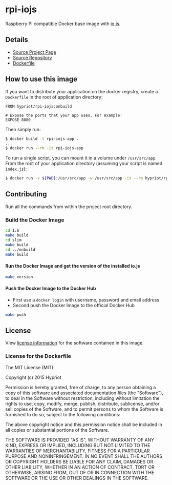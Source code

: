 # rpi-iojs

Raspberry Pi compatible Docker base image with [io.js](https://iojs.org).

## Details
- [Source Project Page](https://github.com/hypriot)
- [Source Repository](https://github.com/hypriot/rpi-iojs)
- [Dockerfile](https://github.com/hypriot/rpi-iojs/blob/master/Dockerfile)

## How to use this image

If you want to distribute your application on the docker registry, create a `Dockerfile` in the root of application directory:

```
FROM hypriot/rpi-iojs:onbuild

# Expose the ports that your app uses. For example:
EXPOSE 8080
```

Then simply run:

```bash
$ docker build -t rpi-iojs-app .
...
$ docker run --rm -it rpi-iojs-app
```

To run a single script, you can mount it in a volume under `/usr/src/app`. From the root of your application directory (assuming your script is named `index.js`):

```bash
$ docker run -v ${PWD}:/usr/src/app -w /usr/src/app -it --rm hypriot/rpi-iojs iojs index.js
```

## Contributing

Run all the commands from within the project root directory.

### Build the Docker Image
```bash
cd 1.6
make build
cd slim
make build
cd ../onbuild
make build
```

#### Run the Docker Image and get the version of the installed io.js
```bash
make version
```

#### Push the Docker Image to the Docker Hub
* First use a `docker login` with username, password and email address
* Second push the Docker Image to the official Docker Hub

```bash
make push
```

## License

View [license information](https://github.com/iojs/io.js/blob/master/LICENSE) for the software contained in this image.

### License for the Dockerfile

The MIT License (MIT)

Copyright (c) 2015 Hypriot

Permission is hereby granted, free of charge, to any person obtaining a copy
of this software and associated documentation files (the "Software"), to deal
in the Software without restriction, including without limitation the rights
to use, copy, modify, merge, publish, distribute, sublicense, and/or sell
copies of the Software, and to permit persons to whom the Software is
furnished to do so, subject to the following conditions:

The above copyright notice and this permission notice shall be included in all
copies or substantial portions of the Software.

THE SOFTWARE IS PROVIDED "AS IS", WITHOUT WARRANTY OF ANY KIND, EXPRESS OR
IMPLIED, INCLUDING BUT NOT LIMITED TO THE WARRANTIES OF MERCHANTABILITY,
FITNESS FOR A PARTICULAR PURPOSE AND NONINFRINGEMENT. IN NO EVENT SHALL THE
AUTHORS OR COPYRIGHT HOLDERS BE LIABLE FOR ANY CLAIM, DAMAGES OR OTHER
LIABILITY, WHETHER IN AN ACTION OF CONTRACT, TORT OR OTHERWISE, ARISING FROM,
OUT OF OR IN CONNECTION WITH THE SOFTWARE OR THE USE OR OTHER DEALINGS IN THE
SOFTWARE.
